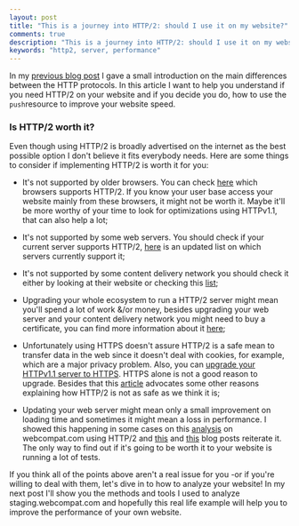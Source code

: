```yaml
---
layout: post
title: "This is a journey into HTTP/2: should I use it on my website?"
comments: true
description: "This is a journey into HTTP/2: should I use it on my website?"
keywords: "http2, server, performance"
---
```



In my [previous blog post](https://psychonautgirl.space/blog/2018/12/20/journey-into-http2-building-blocks.html) I gave a small introduction on the main differences between the HTTP protocols. In this article I want to help you understand if you need HTTP/2 on your website and if you decide you do, how to use the `push`resource to improve your website speed.

### Is HTTP/2 worth it?

Even  though using HTTP/2 is broadly advertised on the internet as the best possible option I don't believe it fits everybody needs. Here are some things to consider if implementing HTTP/2 is worth it for you:

 * It's not supported by older browsers. You can check [here](https://caniuse.com/#search=http2) which browsers supports HTTP/2. If you know your user base access your website mainly from these browsers, it might not be worth it. Maybe it'll be more worthy of your time to look for optimizations using HTTPv1.1, that can also help a lot;

 * It's not supported by some web servers. You should check if your current server supports HTTP/2, [here](https://github.com/http2/http2-spec/wiki/Implementations) is an updated list on which servers currently support it;

 * It's not supported by some content delivery network you should check it either by looking at their website or checking this [list](https://en.wikipedia.org/wiki/HTTP/2#Content_delivery_networks);

 * Upgrading your whole ecosystem to run a HTTP/2 server might mean you'll spend a lot of work &/or money, besides upgrading your web server and your content delivery network you might need to buy a certificate, you can find more information about it [here](https://letsencrypt.org/getting-started/);

 * Unfortunately using HTTPS doesn't assure HTTP/2 is a safe mean to transfer data in the web since it doesn't deal with cookies, for example, which are a major privacy problem. Also, you can [upgrade your HTTPv1.1 server to HTTPS](https://support.google.com/webmasters/answer/6033049). HTTPS alone is not a good reason to upgrade. Besides that this [article](https://queue.acm.org/detail.cfm?id=2716278) advocates some other reasons explaining how HTTP/2 is not as safe as we think it is;

 * Updating your web server might mean only a small improvement on loading time and sometimes it might mean a loss in performance. I showed this happening in some cases on this [analysis](https://psychonautgirl.space/webcompat.html#HTTP-2) on webcompat.com using HTTP/2 and [this](https://dev.to/david_j_eddy/is-http2-really-worth-it-1m2e) and [this](https://blog.fortrabbit.com/http2-reality-check) blog posts reiterate it. The only way to find out if it's going to be worth it to your website is running a lot of tests.

 If you think all of the points above aren't a real issue for you -or if you're willing to deal with them, let's dive in to how to analyze your website! In my next post I'll show you the methods and tools I used to analyze staging.webcompat.com and hopefully this real life example will help you to improve the performance of your own website.